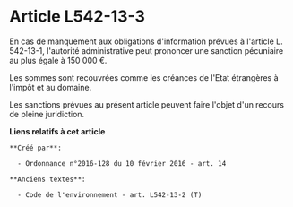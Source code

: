 # Article L542-13-3

En cas de manquement aux obligations d'information prévues à l'article L. 542-13-1, l'autorité administrative peut prononcer
une sanction pécuniaire au plus égale à 150 000 €.

Les sommes sont recouvrées comme les créances de l'Etat étrangères à l'impôt et au domaine.

Les sanctions prévues au présent article peuvent faire l'objet d'un recours de pleine juridiction.

**Liens relatifs à cet article**

	**Créé par**:

	  - Ordonnance n°2016-128 du 10 février 2016 - art. 14

	**Anciens textes**:

	  - Code de l'environnement - art. L542-13-2 (T)
